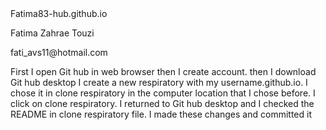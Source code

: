 <head> Fatima83-hub.github.io
<p> Fatima Zahrae Touzi
<p>fati_avs11@hotmail.com
<p>First I open Git hub in web browser then I create account. then I download Git hub desktop
I create a new respiratory with my username.github.io.
I chose it in clone respiratory in the computer location that I chose before.
I click on clone respiratory. 
I returned to Git hub desktop and I checked the README in clone respiratory file.
I made these changes and committed it</p>
